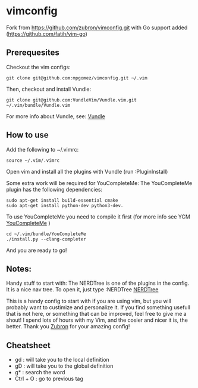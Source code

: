 # vimconfig
Fork from https://github.com/zubron/vimconfig.git with Go support added (https://github.com/fatih/vim-go)

## Prerequesites
Checkout the vim configs:
```
git clone git@github.com:mpgomez/vimconfig.git ~/.vim
```

Then, checkout and install Vundle:
```
git clone git@github.com:VundleVim/Vundle.vim.git ~/.vim/bundle/Vundle.vim
```

For more info about Vundle, see:
[Vundle](https://github.com/gmarik/Vundle.vim)

## How to use
Add  the following to ~/.vimrc:
```
source ~/.vim/.vimrc
```

Open vim and install all the plugins with Vundle (run :PluginInstall)

Some extra work will be required for YouCompleteMe:
The YouCompleteMe plugin has the following dependencies:
```
sudo apt-get install build-essential cmake
sudo apt-get install python-dev python3-dev.
```

To use YouCompleteMe you need to compile it first (for more info see YCM [YouCompleteMe](https://github.com/Valloric/YouCompleteMe) )
```
cd ~/.vim/bundle/YouCompleteMe
./install.py --clang-completer
```

And you are ready to go!

## Notes:
Handy stuff to start with:
The NERDTree is one of the plugins in the config. It is a nice nav tree. To open it, just type :NERDTree 
[NERDTree](https://github.com/scrooloose/nerdtree)


This is a handy config to start with if you are using vim, but you will probably want to custimize and personalize it. If you find something usefull that is not here, or something that can be improved, feel free to give me a shout! I spend lots of hours with my Vim, and the cosier and nicer it is, the better. 
Thank you [Zubron](https://github.com/zubron) for your amazing config!

## Cheatsheet
* gd : will take you to the local definition
* gD : will take you to the global definition
* g\* : search the word
* Ctrl + O : go to previous tag

